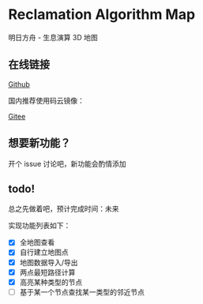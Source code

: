 # Reclamation Algorithm Map

明日方舟 - 生息演算 3D 地图

## 在线链接

[Github](https://qingxia-ela.github.io/reclamation-algorithm-map/)

国内推荐使用码云镜像：

[Gitee](https://shiinafan.gitee.io/reclamation-algorithm-map/)

## 想要新功能？

开个 issue 讨论吧，新功能会酌情添加

## todo!

总之先做着吧，预计完成时间：未来

实现功能列表如下：

- [x] 全地图查看
- [x] 自行建立地图点
- [x] 地图数据导入/导出
- [x] 两点最短路径计算
- [x] 高亮某种类型的节点
- [ ] 基于某一个节点查找某一类型的邻近节点
